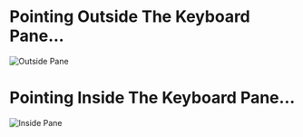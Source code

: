 # Pointing Outside The Keyboard Pane...
![Outside Pane](https://goo.gl/photos/vQZqgSnqVf9MGKka8.jpg)

# Pointing Inside The Keyboard Pane...
![Inside Pane](https://goo.gl/photos/1W97BHS64gG3Sdz68.jpg)
